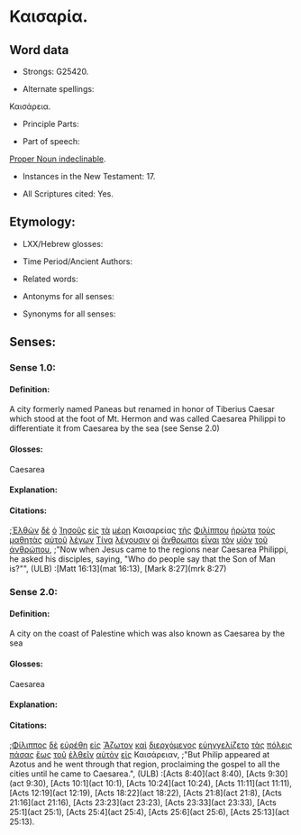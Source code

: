 # Καισαρία.

<!-- Status: S2=NeedsFinalCheck -->
<!-- Lexica used for edits: BDAG, FFM, LN, A-S -->

## Word data

* Strongs: G25420.


* Alternate spellings:

Καισάρεια.

* Principle Parts: 

* Part of speech: 

[Proper Noun indeclinable](http://ugg.readthedocs.io/en/latest/proper_noun_indeclinable.html).

* Instances in the New Testament: 17.

* All Scriptures cited: Yes.

## Etymology: 

* LXX/Hebrew glosses: 

* Time Period/Ancient Authors: 

* Related words: 

* Antonyms for all senses:

* Synonyms for all senses: 

## Senses:

### Sense 1.0:

#### Definition: 

A city formerly named Paneas but renamed in honor of Tiberius Caesar which stood at the foot of Mt. Hermon and was called Caesarea Philippi to differentiate it from Caesarea by the sea (see Sense 2.0)  

#### Glosses:

Caesarea 

#### Explanation:

#### Citations:

;[Ἐλθὼν](../G20640/01.md) [δὲ](../G11610/01.md) [ὁ](../G35880/01.md) [Ἰησοῦς](../G24240/01.md) [εἰς](../G15190/01.md) [τὰ](../G35880/01.md) [μέρη](../G33130/01.md) Καισαρείας [τῆς](../G35880/01.md) [Φιλίππου](../G53760/01.md) [ἠρώτα](../G20650/01.md) [τοὺς](../G35880/01.md) [μαθητὰς](../G31010/01.md) [αὐτοῦ](../G08460/01.md) [λέγων](../G30040/01.md) [Τίνα](../G51010/01.md) [λέγουσιν](../G30040/01.md) [οἱ](../G35880/01.md) [ἄνθρωποι](../G04440/01.md) [εἶναι](../G99999/01.md) [τὸν](../G35880/01.md) [υἱὸν](../G52070/01.md) [τοῦ](../G35880/01.md) [ἀνθρώπου](../G04440/01.md), 
;"Now when Jesus came to the regions near Caesarea Philippi, he asked his disciples, saying, "Who do people say that the Son of Man is?"", (ULB)
:[Matt 16:13](mat 16:13),  [Mark 8:27](mrk 8:27)

### Sense 2.0:

#### Definition: 

A city on the coast of Palestine which was also known as Caesarea by the sea

#### Glosses:

Caesarea

#### Explanation:

#### Citations:

;[Φίλιππος](../G53760/01.md) [δὲ](../G11610/01.md) [εὑρέθη](../G21470/01.md) [εἰς](../G15190/01.md) [Ἄζωτον](../G01080/01.md) [καὶ](../G25320/01.md) [διερχόμενος](../G13300/01.md) [εὐηγγελίζετο](../G20970/01.md) [τὰς](../G35880/01.md) [πόλεις](../G41720/01.md) [πάσας](../G39560/01.md) [ἕως](../G21930/01.md) [τοῦ](../G35880/01.md) [ἐλθεῖν](../G20640/01.md) [αὐτὸν](../G08460/01.md) [εἰς](../G15190/01.md) Καισάρειαν, 
;"But Philip appeared at Azotus and he went through that region, proclaiming the gospel to all the cities until he came to Caesarea.",  (ULB)
:[Acts 8:40](act 8:40),  [Acts 9:30](act 9:30),  [Acts 10:1](act 10:1),  [Acts 10:24](act 10:24),  [Acts 11:11](act 11:11),  [Acts 12:19](act 12:19),  [Acts 18:22](act 18:22),  [Acts 21:8](act 21:8),  [Acts 21:16](act 21:16),  [Acts 23:23](act 23:23),  [Acts 23:33](act 23:33),  [Acts 25:1](act 25:1),  [Acts 25:4](act 25:4),  [Acts 25:6](act 25:6),  [Acts 25:13](act 25:13).
